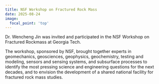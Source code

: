 ```yaml
---
title: NSF Workshop on Fractured Rock Mass
date: 2025-08-24
image:
  focal_point: 'top'
---
```


Dr. Wencheng Jin was invited and participated in the NSF Workshop on Fractured Rockmass at Georgia Tech.

<!--more-->

The workshop, sponsored by NSF, brought together experts in geomechanics, geosciences, geophysics, geochemistry, testing and modeling, sensors and sensing systems, and subsurface processes to identify the most pressing science and engineering questions for the next decades, and to envision the development of a shared national facility for fractured rock mass studies.
